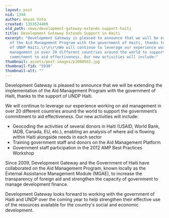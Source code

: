 ```yaml
---
layout: post
nid: 1394
author: Wayan Vota
created: 1353524400
old_path: news/development-gateway-extends-support-haiti
title: Development Gateway Extends Support in Haiti
excerpt: "Development Gateway is pleased to announce that we will be extending the implementation
  of the Aid Management Program with the government of Haiti, thanks to the support
  of UNDP Haiti.\r\n\r\nWe will continue to leverage our experience working on aid
  management in over 20 different countries around the world to support the government’s
  commitment to aid effectiveness. Our new activities will include:"
thumbnail: assets/post-images/p1000562.jpg
thumbnail-fid: "5930"
thumbnail-alt: ""
---
```


Development Gateway is pleased to announce that we will be extending the implementation of the Aid Management Program with the government of Haiti, thanks to the support of UNDP Haiti.

We will continue to leverage our experience working on aid management in over 20 different countries around the world to support the government’s commitment to aid effectiveness. Our new activities will include:

- Geocoding the activities of several donors in Haiti (USAID, World Bank, IADB, Canada, EU, etc.), enabling an analysis of where aid is flowing within Haiti alongside needs in each sector
- Training government staff and donors on the Aid Management Platform
- Government staff participation in the 2012 AMP Best Practices Workshop

Since 2009, Development Gateway and the Government of Haiti have collaborated on the Aid Management Program, known locally as the External Assistance Management Module (MGAE), to increase the transparency of foreign aid and strengthen the capacity of government to manage development finance.

Development Gateway looks forward to working with the government of Haiti and UNDP over the coming year to help strengthen their effective use of the resources available for the country's social and economic development.
